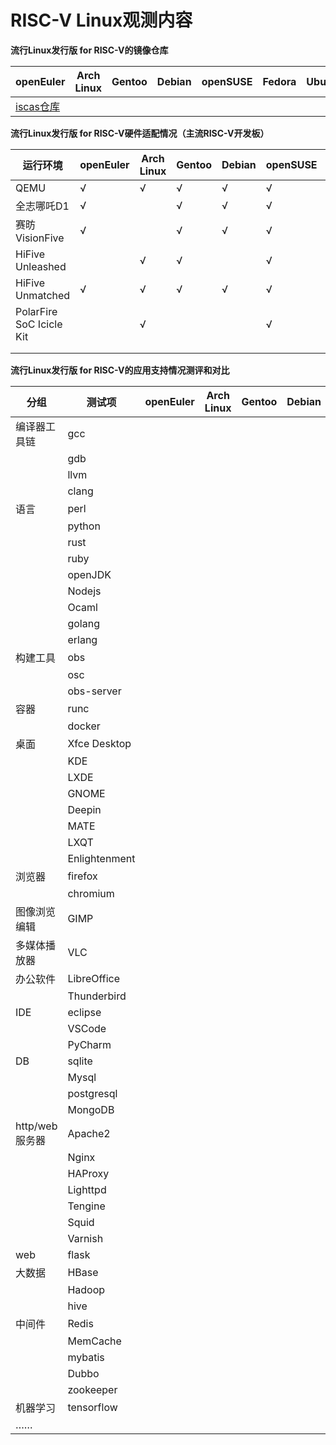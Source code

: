 # RISC-V Linux观测内容



**流行Linux发行版 for RISC-V的镜像仓库**

| openEuler                                                    | Arch Linux | Gentoo | Debian | openSUSE | Fedora | Ubuntu | FreeBSD | Deepin | Anolis | openKylin |
| ------------------------------------------------------------ | ---------- | ------ | ------ | -------- | ------ | ------ | ------- | ------ | ------ | --------- |
| [iscas仓库](https://mirror.iscas.ac.cn/openeuler-sig-riscv/openEuler-RISC-V/) |            |        |        |          |        |        |         |        |        |           |



**流行Linux发行版 for RISC-V硬件适配情况（主流RISC-V开发板）**

| 运行环境                 | openEuler | Arch Linux | Gentoo | Debian | openSUSE | Fedora | Ubuntu | FreeBSD | Deepin | Anolis | openKylin |
| ------------------------ | --------- | ---------- | ------ | ------ | -------- | ------ | ------ | ------- | ------ | ------ | --------- |
| QEMU                     | √         | √          | √      | √      | √        | √      |        |         |        |        |           |
| 全志哪吒D1               | √         |            | √      | √      | √        | √      |        |         |        |        |           |
| 赛昉VisionFive           | √         |            | √      | √      | √        | √      |        |         |        |        |           |
| HiFive Unleashed         |           | √          | √      |        | √        |        |        |         |        |        |           |
| HiFive Unmatched         | √         | √          | √      | √      | √        | √      |        |         |        |        |           |
| PolarFire SoC Icicle Kit |           | √          |        |        | √        | √      |        |         |        |        |           |
|                          |           |            |        |        |          |        |        |         |        |        |           |
|                          |           |            |        |        |          |        |        |         |        |        |           |



**流行Linux发行版 for RISC-V的应用支持情况测评和对比**

| 分组           | 测试项        | openEuler | Arch Linux | Gentoo | Debian | openSUSE | Fedora | Ubuntu | FreeBSD | Deepin | Anolis | openKylin |
| -------------- | ------------- | --------- | ---------- | ------ | ------ | -------- | ------ | ------ | ------- | ------ | ------ | --------- |
| 编译器工具链   | gcc           |           |            |        |        |          |        |        |         |        |        |           |
|                | gdb           |           |            |        |        |          |        |        |         |        |        |           |
|                | llvm          |           |            |        |        |          |        |        |         |        |        |           |
|                | clang         |           |            |        |        |          |        |        |         |        |        |           |
| 语言           | perl          |           |            |        |        |          |        |        |         |        |        |           |
|                | python        |           |            |        |        |          |        |        |         |        |        |           |
|                | rust          |           |            |        |        |          |        |        |         |        |        |           |
|                | ruby          |           |            |        |        |          |        |        |         |        |        |           |
|                | openJDK       |           |            |        |        |          |        |        |         |        |        |           |
|                | Nodejs        |           |            |        |        |          |        |        |         |        |        |           |
|                | Ocaml         |           |            |        |        |          |        |        |         |        |        |           |
|                | golang        |           |            |        |        |          |        |        |         |        |        |           |
|                | erlang        |           |            |        |        |          |        |        |         |        |        |           |
| 构建工具       | obs           |           |            |        |        |          |        |        |         |        |        |           |
|                | osc           |           |            |        |        |          |        |        |         |        |        |           |
|                | obs-server    |           |            |        |        |          |        |        |         |        |        |           |
| 容器           | runc          |           |            |        |        |          |        |        |         |        |        |           |
|                | docker        |           |            |        |        |          |        |        |         |        |        |           |
| 桌面           | Xfce Desktop  |           |            |        |        |          |        |        |         |        |        |           |
|                | KDE           |           |            |        |        |          |        |        |         |        |        |           |
|                | LXDE          |           |            |        |        |          |        |        |         |        |        |           |
|                | GNOME         |           |            |        |        |          |        |        |         |        |        |           |
|                | Deepin        |           |            |        |        |          |        |        |         |        |        |           |
|                | MATE          |           |            |        |        |          |        |        |         |        |        |           |
|                | LXQT          |           |            |        |        |          |        |        |         |        |        |           |
|                | Enlightenment |           |            |        |        |          |        |        |         |        |        |           |
| 浏览器         | firefox       |           |            |        |        |          |        |        |         |        |        |           |
|                | chromium      |           |            |        |        |          |        |        |         |        |        |           |
| 图像浏览编辑   | GIMP          |           |            |        |        |          |        |        |         |        |        |           |
| 多媒体播放器   | VLC           |           |            |        |        |          |        |        |         |        |        |           |
| 办公软件       | LibreOffice   |           |            |        |        |          |        |        |         |        |        |           |
|                | Thunderbird   |           |            |        |        |          |        |        |         |        |        |           |
| IDE            | eclipse       |           |            |        |        |          |        |        |         |        |        |           |
|                | VSCode        |           |            |        |        |          |        |        |         |        |        |           |
|                | PyCharm       |           |            |        |        |          |        |        |         |        |        |           |
| DB             | sqlite        |           |            |        |        |          |        |        |         |        |        |           |
|                | Mysql         |           |            |        |        |          |        |        |         |        |        |           |
|                | postgresql    |           |            |        |        |          |        |        |         |        |        |           |
|                | MongoDB       |           |            |        |        |          |        |        |         |        |        |           |
| http/web服务器 | Apache2       |           |            |        |        |          |        |        |         |        |        |           |
|                | Nginx         |           |            |        |        |          |        |        |         |        |        |           |
|                | HAProxy       |           |            |        |        |          |        |        |         |        |        |           |
|                | Lighttpd      |           |            |        |        |          |        |        |         |        |        |           |
|                | Tengine       |           |            |        |        |          |        |        |         |        |        |           |
|                | Squid         |           |            |        |        |          |        |        |         |        |        |           |
|                | Varnish       |           |            |        |        |          |        |        |         |        |        |           |
| web            | flask         |           |            |        |        |          |        |        |         |        |        |           |
| 大数据         | HBase         |           |            |        |        |          |        |        |         |        |        |           |
|                | Hadoop        |           |            |        |        |          |        |        |         |        |        |           |
|                | hive          |           |            |        |        |          |        |        |         |        |        |           |
| 中间件         | Redis         |           |            |        |        |          |        |        |         |        |        |           |
|                | MemCache      |           |            |        |        |          |        |        |         |        |        |           |
|                | mybatis       |           |            |        |        |          |        |        |         |        |        |           |
|                | Dubbo         |           |            |        |        |          |        |        |         |        |        |           |
|                | zookeeper     |           |            |        |        |          |        |        |         |        |        |           |
| 机器学习       | tensorflow    |           |            |        |        |          |        |        |         |        |        |           |
| ……             |               |           |            |        |        |          |        |        |         |        |        |           |